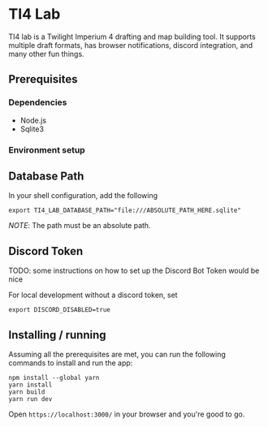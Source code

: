 # TI4 Lab

TI4 lab is a Twilight Imperium 4 drafting and map building tool. It supports multiple draft formats, has browser notifications, discord integration, and many other fun things.

## Prerequisites

### Dependencies

- Node.js
- Sqlite3

### Environment setup

## Database Path

In your shell configuration, add the following

```shell
export TI4_LAB_DATABASE_PATH="file:///ABSOLUTE_PATH_HERE.sqlite"
```

_NOTE_: The path must be an absolute path.

## Discord Token

TODO: some instructions on how to set up the Discord Bot Token would be nice

For local development without a discord token, set

```shell
export DISCORD_DISABLED=true
```

## Installing / running

Assuming all the prerequisites are met, you can run the following commands to install and run the app:

```shell
npm install --global yarn
yarn install
yarn build
yarn run dev
```

Open `https://localhost:3000/` in your browser and you're good to go.
